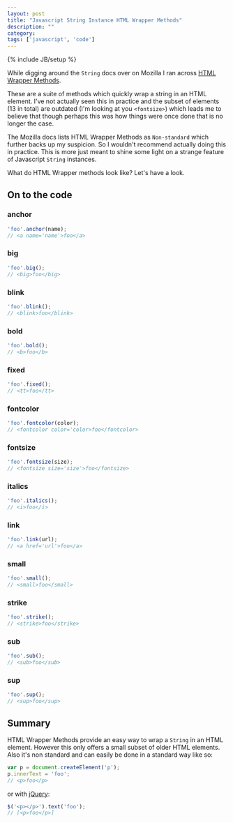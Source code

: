 ```yaml
---
layout: post
title: "Javascript String Instance HTML Wrapper Methods"
description: ""
category: 
tags: ['javascript', 'code']
---
```

{% include JB/setup %}

While digging around the `String` docs over on Mozilla I ran across 
[HTML Wrapper Methods](https://developer.mozilla.org/en-US/docs/JavaScript/Reference/Global_Objects/String#HTML_wrapper_methods).

These are a suite of methods which quickly wrap a string in an HTML element. I've
not actually seen this in practice and the subset of elements (13 in total) are
outdated (I'm looking at you `<fontsize>`) which leads me to believe that though
perhaps this was how things were once done that is no longer the case.

The Mozilla docs lists HTML Wrapper Methods as `Non-standard` which further
backs up my suspicion. So I wouldn't recommend actually doing this in practice.
This is more just meant to shine some light on a strange feature of Javascript
`String` instances.

What do HTML Wrapper methods look like? Let's have a look.

## On to the code

### anchor

```javascript
'foo'.anchor(name);
// <a name='name'>foo</a>
```

### big

```javascript
'foo'.big();
// <big>foo</big>
```

### blink

```javascript
'foo'.blink();
// <blink>foo</blink>
```

### bold

```javascript
'foo'.bold();
// <b>foo</b>
```

### fixed

```javascript
'foo'.fixed();
// <tt>foo</tt>
```

### fontcolor

```javascript
'foo'.fontcolor(color);
// <fontcolor color='color>foo</fontcolor>
```

### fontsize

```javascript
'foo'.fontsize(size);
// <fontsize size='size'>foo</fontsize>
```

### italics

```javascript
'foo'.italics();
// <i>foo</i>
```

### link

```javascript
'foo'.link(url);
// <a href='url'>foo</a>
```

### small

```javascript
'foo'.small();
// <small>foo</small>
```

### strike

```javascript
'foo'.strike();
// <strike>foo</strike>
```

### sub

```javascript
'foo'.sub();
// <sub>foo</sub>
```

### sup

```javascript
'foo'.sup();
// <sup>foo</sup>
```

## Summary

HTML Wrapper Methods provide an easy way to wrap a `String` in an HTML element.
However this only offers a small subset of older HTML elements. Also it's non
standard and can easily be done in a standard way like so:

```javascript
var p = document.createElement('p');
p.innerText = 'foo';
// <p>foo</p>
```

or with [jQuery](http://jquery.org):

```javascript
$('<p></p>').text('foo');
// [<p>foo</p>]
```
